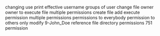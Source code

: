 
changing use
print effective username
groups of user
change file owner
owner to execute file
multiple permissions
create file 
add execute permission
multiple permissions
permissions to everybody
permission to others only
modify 9-John_Doe
reference file
directory permissions
751 permission
